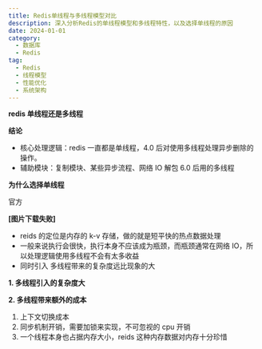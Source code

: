 ```yaml
---
title: Redis单线程与多线程模型对比
description: 深入分析Redis的单线程模型和多线程特性，以及选择单线程的原因
date: 2024-01-01
category:
  - 数据库
  - Redis
tag:
  - Redis
  - 线程模型
  - 性能优化
  - 系统架构
---
```


**redis 单线程还是多线程**

**结论**

- 核心处理逻辑：redis 一直都是单线程，4.0 后对使用多线程处理异步删除的操作。
- 辅助模块：复制模块、某些异步流程、网络 IO 解包 6.0 后用的多线程

**为什么选择单线程**

官方

**[图片下载失败]**

- reids 的定位是内存的 k-v 存储，做的就是短平快的热点数据处理
- 一般来说执行会很快，执行本身不应该成为瓶颈，而瓶颈通常在网络 IO，所以处理逻辑使用多线程不会有太多收益
- 同时引入 多线程带来的复杂度远比现象的大

**1. 多线程引入的复杂度大**

**2. 多线程带来额外的成本**

1. 上下文切换成本
2. 同步机制开销，需要加锁来实现，不可忽视的 cpu 开销
3. 一个线程本身也占据内存大小，reids 这种内存数据对内存十分珍惜


